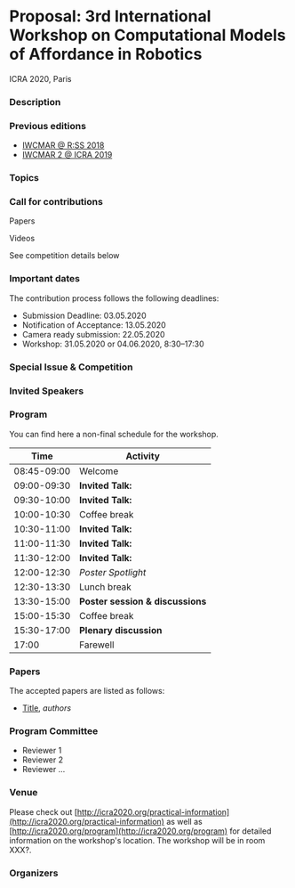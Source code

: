# Proposal: 3rd International Workshop on Computational Models of Affordance in Robotics

ICRA 2020, Paris


### Description


### Previous editions

- [IWCMAR @ R:SS 2018](https://afford.gitlab.io/)
- [IWCMAR 2 @ ICRA 2019](https://r1d1.github.io/iwcmar/)

### Topics

### Call for contributions

Papers

Videos

See competition details below

### Important dates

The contribution process follows the following deadlines:

- Submission Deadline: 03.05.2020
- Notification of Acceptance: 13.05.2020
- Camera ready submission: 22.05.2020
- Workshop: 31.05.2020 or 04.06.2020, 8:30–17:30

### Special Issue & Competition

### Invited Speakers

### Program

You can find here a non-final schedule for the workshop.

| Time | Activity |
| --- | --- |
| 08:45-09:00 | Welcome |
| 09:00-09:30 | **Invited Talk:**  |
| 09:30-10:00 | **Invited Talk:**  |
| 10:00-10:30 | Coffee break       |
| 10:30-11:00 | **Invited Talk:**  |
| 11:00-11:30 | **Invited Talk:**  |
| 11:30-12:00 | **Invited Talk:**  | 
| 12:00-12:30 | *Poster Spotlight* |
| 12:30-13:30 | Lunch break        |
| 13:30-15:00 | **Poster session & discussions**     |
| 15:00-15:30 | Coffee break       |
| 15:30-17:00 | **Plenary discussion** |
| 17:00       | Farewell           |


### Papers

The accepted papers are listed as follows:

  * [Title](./papers/link.pdf),
     *authors*

### Program Committee
  * Reviewer 1 
  * Reviewer 2 
  * Reviewer ... 
  
    
### Venue

Please check out [http://icra2020.org/practical-information](http://icra2020.org/practical-information) as well as [http://icra2020.org/program](http://icra2020.org/program) for detailed information on the workshop's location. The workshop will be in room XXX?. 
   
### Organizers

 <!--

    Anh Nguyen

    * [Erwan Renaudo](mailto:erwan.renaudo@uibk.ac.at) is a postdoctoral researcher at the University 
	of Innsbruck. He completed his PhD degree in 2016 at Pierre and 
        Marie Curie University where he worked on bio-inspired robotic 
        architectures with ensemble reinforcement learning. His research 
        interests focus on learning methods for autonomous robots. 
        He is particularly interested in autonomous behavior generation, 
        from action learning to coordination of habitual and goal-directed 
        behaviors.

    * Paola Ardon

    * Eric Pairet

    * [Raja Chatila](mailto:raja.chatila@isir.upmc.fr), IEEE Fellow, is Professor of Artificial 
	Intelligence, Robotics and Ethics at Pierre and Marie Curie University in Paris, France. 
	He is director of the SMART Laboratory of Excellence on Human-Machine Interactions and 
	former director of the Institute of Intelligent Systems and Robotics. He contributed in 
	several areas of Artificial Intelligence and autonomous and interactive Robotics along 
	his career. His research interests currently focus on human-robot interaction, machine 
	learning and ethics.
-->

